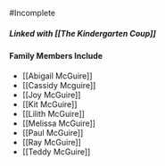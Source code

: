 #Incomplete

##### Linked with [[The Kindergarten Coup]]

#### Family Members Include
- [[Abigail McGuire]]
- [[Cassidy Mcguire]]
- [[Joy McGuire]]
- [[Kit McGuire]]
- [[Lilith McGuire]]
- [[Melissa McGuire]]
- [[Paul McGuire]]
- [[Ray McGuire]]
- [[Teddy McGuire]]
